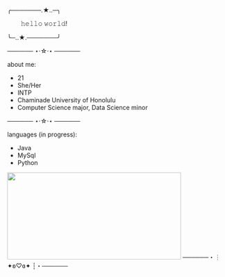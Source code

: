 ╭───────.★..─╮

‎ ‎ ‎ ‎ ‎ ‎ ‎ ‎ 𝚑𝚎𝚕𝚕𝚘 𝚠𝚘𝚛𝚕𝚍!
  
╰─..★.───────╯

────── ⋆⋅☆⋅⋆ ──────

about me:
- 21
- She/Her
- INTP
- Chaminade University of Honolulu
- Computer Science major, Data Science minor

────── ⋆⋅☆⋅⋆ ──────

languages (in progress):
- Java
- MySql
- Python
<img src="https://i.pinimg.com/564x/68/ea/72/68ea7229e4137279c967d0cbbf4e950b.jpg" width="400" height="200">
──────・┆ ✦ʚ♡ɞ✦ ┆・──────
